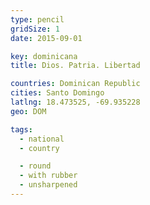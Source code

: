 ```yaml
---
type: pencil
gridSize: 1
date: 2015-09-01

key: dominicana
title: Dios. Patria. Libertad

countries: Dominican Republic
cities: Santo Domingo
latlng: 18.473525, -69.935228
geo: DOM

tags:
  - national
  - country

  - round
  - with rubber
  - unsharpened
---
```

